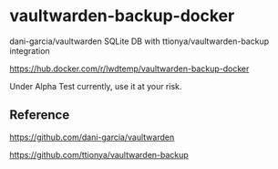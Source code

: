 # vaultwarden-backup-docker
dani-garcia/vaultwarden SQLite DB with ttionya/vaultwarden-backup integration

https://hub.docker.com/r/lwdtemp/vaultwarden-backup-docker

Under Alpha Test currently, use it at your risk.

## Reference

https://github.com/dani-garcia/vaultwarden

https://github.com/ttionya/vaultwarden-backup
